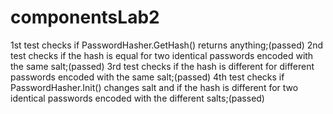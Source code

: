 # componentsLab2
1st test checks if PasswordHasher.GetHash() returns anything;(passed)
2nd test checks if the hash is equal for two identical passwords encoded with the same salt;(passed)
3rd test checks if the hash is different for different passwords encoded with the same salt;(passed)
4th test checks if PasswordHasher.Init() changes salt and if the hash is different for two identical passwords encoded with the different salts;(passed)
